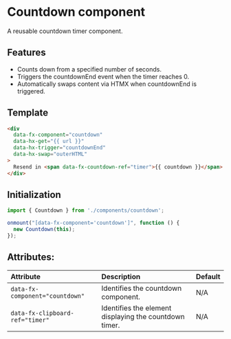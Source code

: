 # Countdown component

A reusable countdown timer component.

## Features

- Counts down from a specified number of seconds.
- Triggers the countdownEnd event when the timer reaches 0.
- Automatically swaps content via HTMX when countdownEnd is triggered.

## Template

```html
<div
  data-fx-component="countdown"
  data-hx-get="{{ url }}"
  data-hx-trigger="countdownEnd"
  data-hx-swap="outerHTML"
>
  Resend in <span data-fx-countdown-ref="timer">{{ countdown }}</span> seconds
</div>
```

## Initialization

```javascript
import { Countdown } from './components/countdown';

onmount("[data-fx-component='countdown']", function () {
  new Countdown(this);
});
```

## Attributes:

| Attribute                         | Description                                  | Default       |
|:----------------------------------|:---------------------------------------------|:--------------|
| `data-fx-component="countdown"`    | Identifies the countdown component. | N/A           |
| `data-fx-clipboard-ref="timer"` | Identifies the element displaying the countdown timer.                   | N/A           |